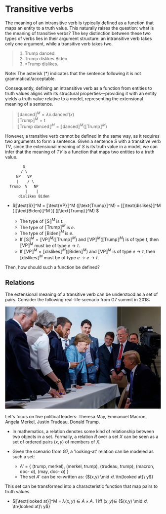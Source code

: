 # Transitive verbs

The meaning of an intransitive verb is typically defined as a function that maps an entity to a truth value. This naturally raises the question: what is the meaning of transitive verbs? The key distinction between these two types of verbs lies in their argument structure: an intransitive verb takes only one argument, while a transitive verb takes two.

> 1. Trump danced.
> 2. Trump dislikes Biden.
> 3. *Trump dislikes. 

Note: The asterisk (*) indicates that the sentence following it is not grammatical/acceptable. 

Consequently, defining an intransitive verb as a function from entities to truth values aligns with its structural properties—providing it with an entity yields a truth value relative to a model, representing the extensional meaning of a sentence.

> $⟦\text{danced}⟧^M = \lambda x. \text{danced}'(x)$ <br>
> $⟦\text{Trump}⟧^M = \text{t}$ <br>
> $⟦\text{Trump danced}⟧^M = ⟦\text{danced}⟧^M(⟦\text{Trump}⟧^M)$

However, a transitive verb cannot be defined in the same way, as it requires two arguments to form a sentence. Given a sentence *S* with a transitive verb $TV$, since the extensional meaning of *S* is its truth value in a model, we can infer that the meaning of $TV$ is a function that maps two entities to a truth value.  

            S                              
           / \
         NP   VP              
         |    / \
      Trump  V   NP
             |    |
          dislikes Biden

- $⟦\text{S}⟧^M = ⟦\text{VP}⟧^M (⟦\text{Trump}⟧^M) = [⟦\text{dislikes}⟧^M ( ⟦\text{Biden}⟧^M )] (⟦\text{Trump}⟧^M) $
  
  - The type of $⟦\text{S}⟧^M$ is $t$.
  - The type of $⟦\text{Trump}⟧^M$ is $e$.
  - The type of $⟦\text{Biden}⟧^M$ is $e$.
  - If $⟦\text{S}⟧^M = ⟦\text{VP}⟧^M (⟦\text{Trump}⟧^M)$ and $⟦\text{VP}⟧^M (⟦\text{Trump}⟧^M)$ is of type $t$, then $⟦\text{VP}⟧^M$ must be of type $e \rightarrow t$. 
  - If $⟦\text{VP}⟧^M = ⟦\text{dislikes}⟧^M ( ⟦\text{Biden}⟧^M$) and $⟦\text{VP}⟧^M$ is of type $e \rightarrow t$, then $⟦\text{dislikes}⟧^M$ must be of type $e \rightarrow e \rightarrow t$.

Then, how should such a function be defined?

## Relations

The extensional meaning of a transitive verb can be understood as a set of pairs. Consider the following real-life scenario from G7 summit in 2018: 

![Alt Text](https://github.com/haozeli-ling/Semantic-Analysis/blob/main/model.png)

Let's focus on five political leaders: Theresa May, Emmanuel Macron, Angela Merkel, Justin Trudeau, Donald Trump. 

- In mathematics, a relation denotes some kind of relationship between two objects in a set. Formally, a relation $R$ over a set $X$ can be seen as a set of ordered pairs $(x,y)$ of members of $X$.
- Given the scenario from G7, a 'looking-at' relation can be modeled as such a set:  

  - $A'$ = { ($\text{trump}$, $\text{merkel}$), ($\text{merkel}$, $\text{trump}$), ($\text{trudeau}$, $\text{trump}$), ($\text{macron}$, $\text{doc}$- $\alpha$), ($\text{may}$, $\text{doc}$- $\alpha$) }
  - The set $A'$ can be re-written as: {$(x,y) \mid x\ \tn{looked at}\ y$}

This set can be transformed into a characteristic function that map pairs to truth values. 

- $⟦\text{looked at}⟧^M = $\lambda (x,y) \in A \times A$. 1 iff $(x, y) \in$ {$(x,y) \mid x\ \tn{looked at}\ y$} 


